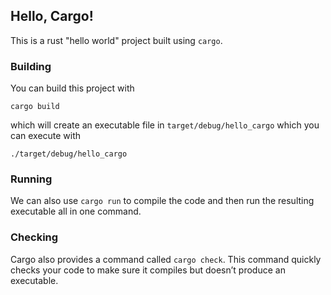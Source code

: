 ## Hello, Cargo!

This is a rust "hello world" project built using `cargo`.

### Building

You can build this project with

```
cargo build
```

which will create an executable file in `target/debug/hello_cargo` which you can execute with

```
./target/debug/hello_cargo
```

### Running

We can also use `cargo run` to compile the code and then run the resulting executable all in one command.

### Checking

Cargo also provides a command called `cargo check`. This command quickly checks your code to make sure it compiles but doesn’t produce an executable.
